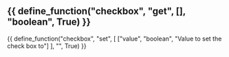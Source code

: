 {{ define_function("checkbox", "get", [], "boolean", True) }}
---
{{ define_function("checkbox", "set", [
    ["value", "boolean", "Value to set the check box to"]
], "", True) }}
<!-- {{ define_function("checkbox", "set_visible", [
    ["is_visible", "boolean", "Is the check box visible"]
], "", True) }}
{{ define_function("checkbox", "set_label", [
    ["label", "string", "New check box label"]
], "", True) }} -->